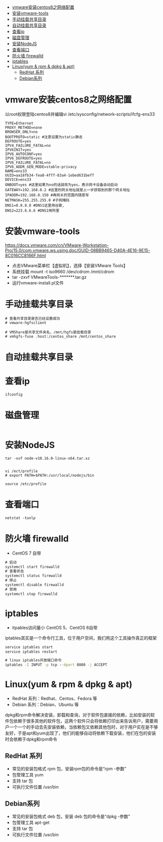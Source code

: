 <!-- TOC -->

- [vmware安装centos8之网络配置](#vmware安装centos8之网络配置)
- [安装vmware-tools](#安装vmware-tools)
- [手动挂载共享目录](#手动挂载共享目录)
- [自动挂载共享目录](#自动挂载共享目录)
- [查看ip](#查看ip)
- [磁盘管理](#磁盘管理)
- [安装NodeJS](#安装nodejs)
- [查看端口](#查看端口)
- [防火墙 firewalld](#防火墙-firewalld)
- [iptables](#iptables)
- [Linux(yum & rpm & dpkg & apt)](#linuxyum--rpm--dpkg--apt)
    - [RedHat 系列](#redhat-系列)
    - [Debian系列](#debian系列)

<!-- /TOC -->

# vmware安装centos8之网络配置

以root权限登陆centos8并编辑vi /etc/sysconfig/network-scripts/ifcfg-ens33

```
TYPE=Ethernet
PROXY_METHOD=none
BROWSER_ONLY=no
BOOTPROTO=static #注意设置为static静态
DEFROUTE=yes
IPV4_FAILURE_FATAL=no
IPV6INIT=yes
IPV6_AUTOCONF=yes
IPV6_DEFROUTE=yes
IPV6_FAILURE_FATAL=no
IPV6_ADDR_GEN_MODE=stable-privacy
NAME=ens33
UUID=aa18fb34-fea8-4fff-83a4-1ebed631beff
DEVICE=ens33
ONBOOT=yes #这里如果为no的话就改为yes，表示网卡设备自动启动
GATEWAY=192.168.0.2 #这里的网关地址就是上一步获取到的那个网关地址
IPADDR=192.168.0.150 #再网关的范围内随意写
NETMASK=255.255.255.0 #子网掩码
DNS1=8.8.8.8 #DNS1这里用谷歌,
DNS2=223.6.6.6 #DNS2用阿里
```

# 安装vmware-tools

https://docs.vmware.com/cn/VMware-Workstation-Pro/15.0/com.vmware.ws.using.doc/GUID-08BB9465-D40A-4E16-9E15-8C016CC8166F.html

* 点击VMware菜单栏【虚拟机】，选择【安装VMware Tools】
* 系统挂载 mount -t iso9660 /dev/cdrom /mnt/cdrom
* tar -zxvf VMwareTools-*******.tar.gz
* 运行vmware-install.pl文件

# 手动挂载共享目录

```
# 查看共享目录是否已经设置成功
# vmware-hgfsclient

# VMShare是共享文件夹名，/mnt/hgfs是挂载目录
# vmhgfs-fuse .host:/centos_share /mnt/centos_share
```

# 自动挂载共享目录

# 查看ip

```
ifconfig
```

# 磁盘管理

```

```

# 安装NodeJS

```
tar -xvf node-v10.16.0-linux-x64.tar.xz


vi /ect/profile
# export PATH=$PATH:/usr/local/nodejs/bin

source /etc/profile
```

# 查看端口

```
netstat -tunlp
```

# 防火墙 firewalld

* CentOS 7 自带

```cmd
# 启动
systemctl start firewalld
# 查看状态
systemctl status firewalld
# 停止
systemctl disable firewalld
# 禁用
systemctl stop firewalld
```

# iptables


* itpables访问量小 CentOS 5、CentOS 6自带

iptables其实是一个命令行工具，位于用户空间，我们用这个工具操作真正的框架

```cmd
service iptables start
service iptables restart

# linux iptables开放端口命令
iptables -I INPUT -p tcp --dport 8080 -j ACCEPT  
```


# Linux(yum & rpm & dpkg & apt)

* RedHat 系列：Redhat、Centos、Fedora 等
* Debian 系列：Debian、Ubuntu 等

dpkg和rpm命令解决安装，卸载和查询，对于软件包直接的依赖，比如安装的软件包依赖于很多其他的软件包，这两个软件只会将依赖打印出来告诉用户，需要用户一个一个的手动去先安装依赖，当依赖包又依赖其他包时，对于用户实在是不够友好，于是apt和yum出现了，他们的能够自动将依赖下载安装，他们在包的安装时会依赖于dpkg和rpm命令

## RedHat 系列

* 常见的安装包格式 rpm 包，安装rpm包的命令是“rpm -参数”
* 包管理工具 yum
* 支持 tar 包
* 可执行文件位置 /usr/bin

## Debian系列

* 常见的安装包格式 deb 包，安装 deb 包的命令是“dpkg -参数”
* 包管理工具 apt-get
* 支持 tar 包
* 可执行文件位置 /usr/bin